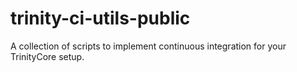 # trinity-ci-utils-public
A collection of scripts to implement continuous integration for your TrinityCore setup.
